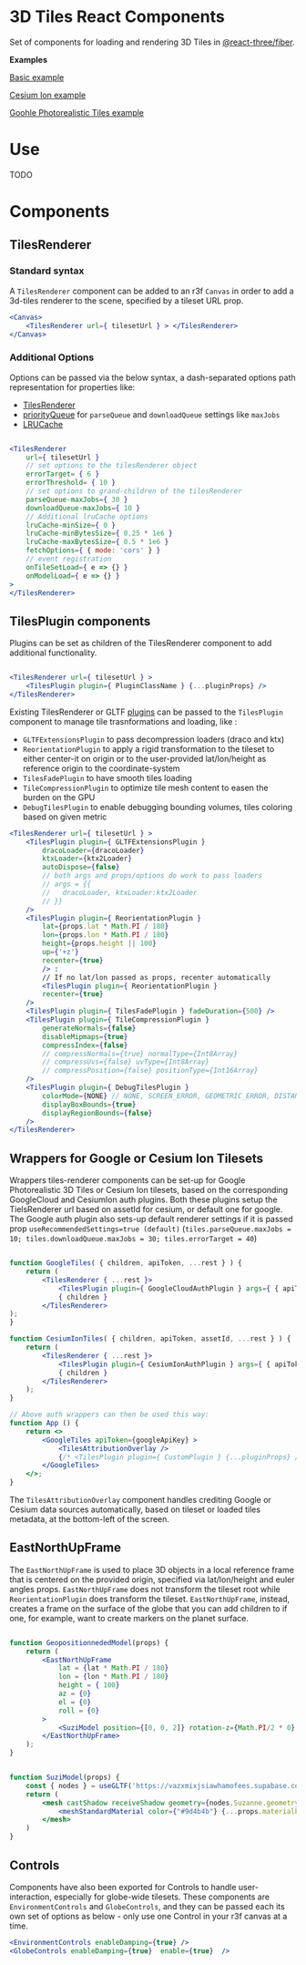 # 3D Tiles React Components

Set of components for loading and rendering 3D Tiles in [@react-three/fiber](https://r3f.docs.pmnd.rs/).

**Examples**

[Basic example](https://nasa-ammos.github.io/3DTilesRendererJS/example/bundle/basic.html)

[Cesium Ion example]()

[Goohle Photorealistic Tiles example]()

# Use

TODO

# Components

## TilesRenderer

### Standard syntax

A `TilesRenderer` component can be added to an r3f `Canvas` in order to add a 3d-tiles renderer to the scene, specified by a tileset URL prop.   
```jsx
<Canvas>
	<TilesRenderer url={ tilesetUrl } > </TilesRenderer>
</Canvas>

```

### Additional Options

Options can be passed via the below syntax, a dash-separated options path representation for properties like: 
 - [TilesRenderer](https://github.com/NASA-AMMOS/3DTilesRendererJS?tab=readme-ov-file#tilesrenderer)
 - [priorityQueue](https://github.com/NASA-AMMOS/3DTilesRendererJS?tab=readme-ov-file#priorityqueue) for `parseQueue` and `downloadQueue` settings like `maxJobs`
-  [LRUCache](https://github.com/NASA-AMMOS/3DTilesRendererJS?tab=readme-ov-file#lrucache-1)


```jsx

<TilesRenderer 
	url={ tilesetUrl } 
	// set options to the tilesRenderer object
	errorTarget= { 6 }
	errorThreshold= { 10 }
	// set options to grand-children of the tilesRenderer
	parseQueue-maxJobs={ 30 }
	downloadQueue-maxJobs={ 10 }
	// Additional lruCache options
	lruCache-minSize={ 0 }
	lruCache-minBytesSize={ 0.25 * 1e6 }
	lruCache-maxBytesSize={ 0.5 * 1e6 }
	fetchOptions={ { mode: 'cors' } }
	// event registration 
	onTileSetLoad={ e => {} }
	onModelLoad={ e => {} }
>
</TilesRenderer>

```

## TilesPlugin components

Plugins can be set as children of the TilesRenderer component to add additional functionality. 
```jsx

<TilesRenderer url={ tilesetUrl } >
	<TilesPlugin plugin={ PluginClassName } {...pluginProps} /> 
</TilesRenderer>

```


Existing TilesRenderer or GLTF [plugins](https://github.com/NASA-AMMOS/3DTilesRendererJS/blob/master/PLUGINS.md) can be passed to the `TilesPlugin` component to manage tile trasnformations and loading, like :
 - `GLTFExtensionsPlugin` to pass decompression loaders (draco and ktx)
 - `ReorientationPlugin` to apply a rigid transformation to the tileset to either center-it on origin or to the user-provided lat/lon/height as reference origin to the coordinate-system
 - `TilesFadePlugin` to have smooth tiles loading
 - `TileCompressionPlugin` to optimize tile mesh content to easen the burden on the GPU
 - `DebugTilesPlugin` to enable debugging bounding volumes, tiles coloring based on given metric

```jsx
<TilesRenderer url={ tilesetUrl } >
	<TilesPlugin plugin={ GLTFExtensionsPlugin } 
		dracoLoader={dracoLoader}
		ktxLoader={ktx2Loader}
		autoDispose={false}
		// both args and props/options do work to pass loaders
		// args = {{
		//   dracoLoader, ktxLoader:ktx2Loader
		// }}
	/>
	<TilesPlugin plugin={ ReorientationPlugin } 
		lat={props.lat * Math.PI / 180}
		lon={props.lon * Math.PI / 180}
		height={props.height || 100}
		up={'+z'}
		recenter={true}
		/> : 
		// If no lat/lon passed as props, recenter automatically
		<TilesPlugin plugin={ ReorientationPlugin } 
		recenter={true}
	/>  
	<TilesPlugin plugin={ TilesFadePlugin } fadeDuration={500} />
	<TilesPlugin plugin={ TileCompressionPlugin } 
		generateNormals={false}
		disableMipmaps={true}
		compressIndex={false}
		// compressNormals={true} normalType={Int8Array}
		// compressUvs={false} uvType={Int8Array}
		// compressPosition={false} positionType={Int16Array}
	/>
	<TilesPlugin plugin={ DebugTilesPlugin } 
		colorMode={NONE} // NONE, SCREEN_ERROR, GEOMETRIC_ERROR, DISTANCE, DEPTH, RELATIVE_DEPTH, IS_LEAF, RANDOM_COLOR, RANDOM_NODE_COLOR, CUSTOM_COLOR, LOAD_ORDER
		displayBoxBounds={true}
		displayRegionBounds={false}
	/>
</TilesRenderer>

```


## Wrappers for Google or Cesium Ion Tilesets

Wrappers tiles-renderer components can be set-up for Google Photorealistic 3D Tiles or Cesium Ion tilesets, based on the corresponding GoogleCloud and CesiumIon auth plugins. Both these plugins setup the TielsRenderer url based on assetId for cesium, or default one for google. The Google auth plugin also sets-up default renderer settings if it is passed prop `useRecommendedSettings=true (default)` (`tiles.parseQueue.maxJobs = 10; tiles.downloadQueue.maxJobs = 30; tiles.errorTarget = 40`)

```jsx

function GoogleTiles( { children, apiToken, ...rest } ) {
	return (
		<TilesRenderer { ...rest }>
			<TilesPlugin plugin={ GoogleCloudAuthPlugin } args={ { apiToken } } useRecommendedSettings={true} />
			{ children }
		</TilesRenderer>
);
}

function CesiumIonTiles( { children, apiToken, assetId, ...rest } ) {
	return (
		<TilesRenderer { ...rest }>
			<TilesPlugin plugin={ CesiumIonAuthPlugin } args={ { apiToken, assetId, autoRefreshToken : true  } } key={assetId} />
			{ children }
		</TilesRenderer>
	);
}

// Above auth wrappers can then be used this way: 
function App () {
	return <>
		<GoogleTiles apiToken={googleApiKey} >
			<TilesAttributionOverlay />
			{/* <TilesPlugin plugin={ CustomPlugin } {...pluginProps} /> */}
		</GoogleTiles>
	</>;
}
```

The `TilesAttributionOverlay` component handles crediting Google or Cesium data sources automatically, based on tileset or loaded tiles metadata, at the bottom-left of the screen. 

## EastNorthUpFrame

The `EastNorthUpFrame` is used to place 3D objects in a local reference frame that is centered on the provided origin, specified via lat/lon/height and euler angles props. `EastNorthUpFrame` does not transform the tileset root while `ReorientationPlugin` does transform the tileset. `EastNorthUpFrame`, instead, creates a frame on the surface of the globe that you can add children to if one, for example, want to create markers on the planet surface.

```jsx

function GeopositionnededModel(props) {
	return (
		<EastNorthUpFrame
			lat = {lat * Math.PI / 180}
			lon = {lon * Math.PI / 180}
			height = { 100}
			az = {0}
			el = {0}
			roll = {0}
		> 
			<SuziModel position={[0, 0, 2]} rotation-z={Math.PI/2 * 0} rotation-y={- Math.PI/2} scale={1} materialProps={{color:'#0000cc'}} />
		</EastNorthUpFrame>
	);
}


function SuziModel(props) {
	const { nodes } = useGLTF('https://vazxmixjsiawhamofees.supabase.co/storage/v1/object/public/models/suzanne-high-poly/model.gltf')
	return (
		<mesh castShadow receiveShadow geometry={nodes.Suzanne.geometry} {...props}>
			<meshStandardMaterial color={"#9d4b4b"} {...props.materialProps} />
		</mesh>
	)
}

```

## Controls

Components have also been exported for Controls to handle user-interaction, especially for globe-wide tilesets. These components are `EnvironmentControls` and `GlobeControls`, and they can be passed each its own set of options as below - only use one Control in your r3f canvas at a time. 

```jsx
<EnvironmentControls enableDamping={true} /> 
<GlobeControls enableDamping={true}  enable={true}  /> 
```
